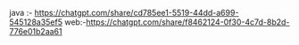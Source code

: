 java  :- https://chatgpt.com/share/cd785ee1-5519-44dd-a699-545128a35ef5
web:-https://chatgpt.com/share/f8462124-0f30-4c7d-8b2d-776e01b2aa61

